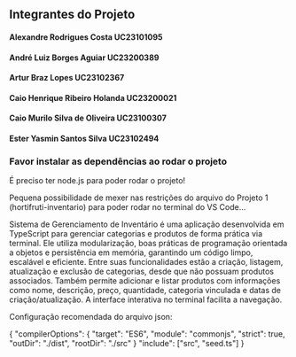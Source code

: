 ## Integrantes do Projeto
#### Alexandre Rodrigues Costa UC23101095
#### André Luiz Borges Aguiar UC23200389
#### Artur Braz Lopes UC23102367
#### Caio Henrique Ribeiro Holanda UC23200021
#### Caio Murilo Silva de Oliveira UC23100307
#### Ester Yasmin Santos Silva UC23102494


### Favor instalar as dependências ao rodar o projeto

É preciso ter node.js para poder rodar o projeto!

Pequena possibilidade de mexer nas restrições do arquivo do Projeto 1 (hortifruti-inventario) para poder rodar no terminal do VS Code...

Sistema de Gerenciamento de Inventário é uma aplicação desenvolvida em TypeScript para gerenciar categorias e produtos de forma prática via terminal. Ele utiliza modularização, boas práticas de programação orientada a objetos e persistência em memória, garantindo um código limpo, escalável e eficiente. Entre suas funcionalidades estão a criação, listagem, atualização e exclusão de categorias, desde que não possuam produtos associados. Também permite adicionar e listar produtos com informações como nome, descrição, preço, quantidade, categoria vinculada e datas de criação/atualização. A interface interativa no terminal facilita a navegação.


Configuração recomendada do arquivo json:

{
  "compilerOptions": {
    "target": "ES6",
    "module": "commonjs",
    "strict": true,
    "outDir": "./dist",
    "rootDir": "./src"
  }
  "include": ["src", "seed.ts"]
}
